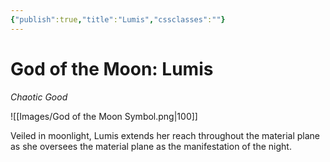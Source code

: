```yaml
---
{"publish":true,"title":"Lumis","cssclasses":""}
---
```




# God of the Moon: Lumis
*Chaotic Good*

![[Images/God of the Moon Symbol.png|100]]

Veiled in moonlight, Lumis extends her reach throughout the material plane as she oversees the material plane as the manifestation of the night.
